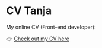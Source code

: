 # CV Tanja

My online CV (Front-end developer):

👉 [Check out my CV here](https://tanjaper.github.io/cv-tanja/)
